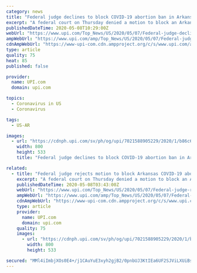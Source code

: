 ```yaml
---
category: news
title: "Federal judge declines to block COVID-19 abortion ban in Arkansas"
excerpt: "A federal court on Thursday denied a motion to block an Arkansas directive preventing patients from receiving abortion care."
publishedDateTime: 2020-05-08T10:29:00Z
webUrl: "https://www.upi.com/Top_News/US/2020/05/07/Federal-judge-declines-to-block-COVID-19-abortion-ban-in-Arkansas/7021588905229/"
ampWebUrl: "https://www.upi.com/amp/Top_News/US/2020/05/07/Federal-judge-declines-to-block-COVID-19-abortion-ban-in-Arkansas/7021588905229/"
cdnAmpWebUrl: "https://www-upi-com.cdn.ampproject.org/c/s/www.upi.com/amp/Top_News/US/2020/05/07/Federal-judge-declines-to-block-COVID-19-abortion-ban-in-Arkansas/7021588905229/"
type: article
quality: 75
heat: 85
published: false

provider:
  name: UPI.com
  domain: upi.com

topics:
  - Coronavirus in US
  - Coronavirus

tags:
  - US-AR

images:
  - url: "https://cdnph.upi.com/sv/ph/og/upi/7021588905229/2020/1/b86c6098b6275b8a330b7f6dd037ca8b/v1.5/Federal-judge-declines-to-block-COVID-19-abortion-ban-in-Arkansas.jpg"
    width: 800
    height: 533
    title: "Federal judge declines to block COVID-19 abortion ban in Arkansas"

related:
  - title: "Federal judge rejects motion to block Arkansas COVID-19 abortion ban"
    excerpt: "A federal court on Thursday denied a motion to block an Arkansas directive preventing patients from receiving abortion care."
    publishedDateTime: 2020-05-08T03:43:00Z
    webUrl: "https://www.upi.com/Top_News/US/2020/05/07/Federal-judge-rejects-motion-to-block-Arkansas-COVID-19-abortion-ban/7021588905229/"
    ampWebUrl: "https://www.upi.com/amp/Top_News/US/2020/05/07/Federal-judge-rejects-motion-to-block-Arkansas-COVID-19-abortion-ban/7021588905229/"
    cdnAmpWebUrl: "https://www-upi-com.cdn.ampproject.org/c/s/www.upi.com/amp/Top_News/US/2020/05/07/Federal-judge-rejects-motion-to-block-Arkansas-COVID-19-abortion-ban/7021588905229/"
    type: article
    provider:
      name: UPI.com
      domain: upi.com
    quality: 75
    images:
      - url: "https://cdnph.upi.com/sv/ph/og/upi/7021588905229/2020/1/b86c6098b6275b8a330b7f6dd037ca8b/v1.5/Federal-judge-rejects-motion-to-block-Arkansas-COVID-19-abortion-ban.jpg"
        width: 800
        height: 533

secured: "MMl4iImbjXOs0E4+/j1CAuYuE3xyh2gjB2/0pnbUJ3KtIEa6UF2SJViLXUiBsjDZ6Pp5k+KZFmec11VJG4hY9KXwQpqsNjbDOE4O3CJRUl2RQmSeR/L20lYCipEJWnFuN3tXhtpULO/NexGb7E69v8I1N+VfZP2vaaH943Z6O3/fOfp9Pv8v8YN8l6cioe/Eq5OF4pCYpF7to5otLfI2qzi4xlDfjx+4huXmOhMwXN0dRNioZnkuKSC2elcqDYwfMjOW/5lT+tB5xzD2pdrr5Lm/1m//xs2fGefpFeA+Lkp5Sd+pAC4i8PHVdg8ORmkngWHNgyvImOnc25FOB0GAaCyCuRETdnCe6gCGz08JcqsSNqfhncoQQQHuFhKD0xm4KCmLLHm+KaFqfEjBItyaU/TCxnKc+9IyLvDU4PmoCE2ur9L3nAoVzxKVzP5IvoWunH0JYYd6VRvrnJm42/NOEegOtBDjHtQvKsSGKQQ0yR4=;mHV+2QVv77vHfu2cYTT1cg=="
---
```


